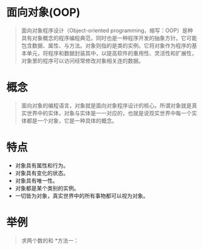 # 面向对象(OOP)
> 面向对象程序设计（Object-oriented programming，缩写：OOP）是种具有对象概念的程序编程典范，同时也是一种程序开发的抽象方针。它可能包含数据、属性、与方法。对象则指的是类的实例。它将对象作为程序的基本单元，将程序和数据封装其中，以提高软件的重用性、灵活性和扩展性，对象里的程序可以访问经常修改对象相关连的数据。
# 概念
>面向对象的编程语言，对象就是面向对象程序设计的核心。所谓对象就是真实世界中的实体，对象与实体是一一对应的，也就是说现实世界中每一个实体都是一个对象，它是一种具体的概念。
# 特点
* 对象具有属性和行为。
* 对象具有变化的状态。
* 对象具有唯一性。
* 对象都是某个类别的实例。
* 一切皆为对象，真实世界中的所有事物都可以视为对象。

# 举例
>求两个数的和
*方法一：
